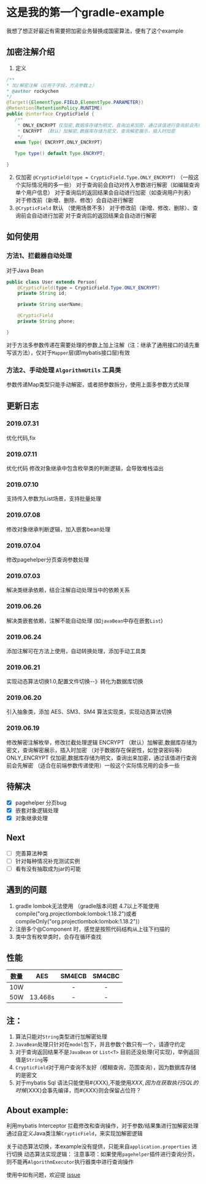 # 这是我的第一个gradle-example

我想了想正好最近有需要把加密业务替换成国密算法，便有了这个example

## 加密注解介绍

1. 定义
```java
/**
* 加/解密注解（应用于字段，方法参数上）
* @author rockychen
*/
@Target({ElementType.FIELD,ElementType.PARAMETER})
@Retention(RetentionPolicy.RUNTIME)
public @interface CrypticField {
   /**
    * ONLY_ENCRYPT 仅加密,数据库存储为明文，查询出来加密，通过该值进行查询前会先解密
    * ENCRYPT （默认）加解密,数据库存储为密文，查询解密展示，插入时加密
    */
   enum Type{ ENCRYPT,ONLY_ENCRYPT}

   Type type() default Type.ENCRYPT;

}
```
2. 仅加密 `@CrypticField(type = CrypticField.Type.ONLY_ENCRYPT)`  （一般这个实际情况用的多一些）
   对于查询前会自动对传入参数进行解密（如编辑查询单个用户信息）
   对于查询后的返回结果会自动进行加密（如查询用户列表）
   对于修改前（新增、删除、修改）会自动进行解密
3. `@CrypticField` 默认 （使用场景不多）
   对于修改前（新增、修改、删除）、查询前会自动进行加密
   对于查询后的返回结果会自动进行解密


## 如何使用

### 方法1、拦截器自动处理

对于Java Bean
```java
public class User extends Person{
    @CrypticField(type = CrypticField.Type.ONLY_ENCRYPT)
    private String id;

    private String userName;

    @CrypticField
    private String phone;

}
```

对于方法多参数传递在需要处理的参数上加上注解（注：继承了通用接口的请先重写该方法），仅对于`Mapper`层(即mybatis接口层)有效

### 方法2、手动处理 `AlgorithmUtils` 工具类

参数传递Map类型只能手动解密，或者把参数拆分，使用上面多参数方式处理

## 更新日志

### 2019.07.31
优化代码,fix

### 2019.07.11
优化代码
修改对象继承中包含枚举类的判断逻辑，会导致堆栈溢出

### 2019.07.10
支持传入参数为List<String>场景，支持批量处理

### 2019.07.08
修改对象继承判断逻辑，加入嵌套bean处理

### 2019.07.04
修改pagehelper分页查询参数处理

### 2019.07.03
解决类继承依赖，结合注解自动处理当中的依赖关系

### 2019.06.26
解决类嵌套依赖，注解不能自动处理 (如`javaBean`中存在嵌套`List`)

### 2019.06.24
添加注解可在方法上使用，自动转换处理，添加手动工具类

### 2019.06.21
实现动态算法切换1.0,配置文件切换--》转化为数据库切换

### 2019.06.20
引入抽象类，添加 AES、SM3、SM4 算法实现类，实现动态算法切换

### 2019.06.19
修改解密注解枚举，修改拦截处理逻辑
ENCRYPT （默认）加解密,数据库存储为密文，查询解密展示，插入时加密 （对于数据存在保密性，如登录密码等）
ONLY_ENCRYPT 仅加密,数据库存储为明文，查询出来加密，通过该值进行查询前会先解密 （适合在前端参数传递使用）一般这个实际情况用的会多一些

## 待解决
- [x] pagehelper 分页bug
- [x] 嵌套对象逻辑处理
- [x] 对象继承处理

## Next
- [ ] 完善算法种类
- [ ] 针对每种情况补充测试实例
- [ ] 看有没有抽取成为jar的可能

## 遇到的问题

1. gradle lombok无法使用 （gradle版本问题 4.7以上不能使用 compile("org.projectlombok:lombok:1.18.2")或者compileOnly("org.projectlombok:lombok:1.18.2")）
2. 注册多个@Component 时，感觉是按照代码结构从上往下扫描的
3. 类中含有枚举类时，会存在循环查找

## 性能


|数量|AES|SM4ECB|SM4CBC|
|:----:|:----:|:----:|:----:|
|10W||-|-|
|50W|13.468s|-|-|

## 注：

1. 算法只能对`String`类型进行加解密处理
2. `JavaBean`处理只针对在`model`包下，并且参数个数只有一个，请遵守约定
3. 对于查询返回结果不是`JavaBean` or `List<T>` 目前还没处理(可实现)，举例返回值是`String`等
4. `CrypticField`对于用户查询不友好（模糊查询，范围查询），因为数据库存储的是密文
5. 对于mybatis Sql 语法只能使用#{XXX},不能使用${XXX},因为在获取执行SQL的时候${XXX}会事先编译，而#{XXX}则会保留占位符？

## About example:
利用mybatis Interceptor 拦截修改和查询操作，对于参数/结果集进行加解密处理
通过自定义Java类注解`CrypticField`，来实现加解密逻辑

关于动态算法切换，本example没有提供，只能来自`application.properties` 进行切换
动态算法实现逻辑：
注意事项：如果使用`pagehelper`插件进行查询分页，则不能再`AlgorithmExecutor`执行器类中进行查询操作

使用中如有问题，欢迎提 [issue](https://github.com/rockychen1221/gradle-example/issues "issue")
